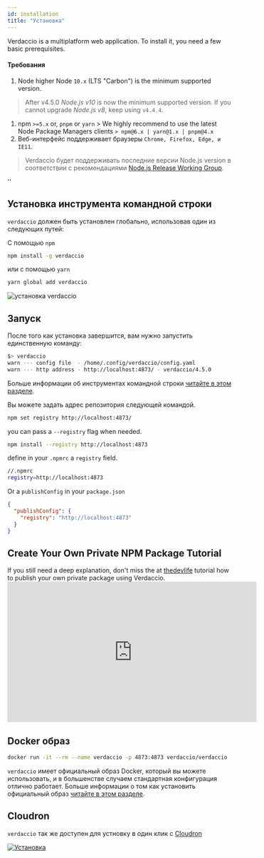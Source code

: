 ```yaml
---
id: installation
title: "Установка"
---
```


Verdaccio is a multiplatform web application. To install it, you need a few basic prerequisites.

#### Требования

1. Node higher Node `10.x` (LTS "Carbon") is the minimum supported version.

> After v4.5.0 *Node.js v10* is now the minimum supported version. If you cannot upgrade *Node.js v8*, keep using `v4.4.4`.

1. npm `>=5.x` or, `pnpm` or `yarn` > We highly recommend to use the latest Node Package Managers clients `> npm@6.x | yarn@1.x | pnpm@4.x`
2. Веб-интерфейс поддерживает браузеры `Chrome, Firefox, Edge, и IE11`.

> Verdaccio будет поддерживать последние версии Node.js version в соответствии с рекомендациями [Node.js Release Working Group](https://github.com/nodejs/Release).

<div id="codefund">''</div>

## Установка инструмента командной строки

`verdaccio` должен быть установлен глобально, использовав один из следующих путей:

С помощью `npm`

```bash
npm install -g verdaccio
```

или с помощью `yarn`

```bash
yarn global add verdaccio
```

![установка verdaccio](assets/install_verdaccio.gif)

## Запуск

После того как установка завершится, вам нужно запустить единственную команду:

```bash
$> verdaccio
warn --- config file  - /home/.config/verdaccio/config.yaml
warn --- http address - http://localhost:4873/ - verdaccio/4.5.0
```

Больше информации об инструментах командной строки [читайте в этом разделе](cli.md).

Вы можете задать адрес репозитория следующей командой.

```bash
npm set registry http://localhost:4873/
```

you can pass a `--registry` flag when needed.

```bash
npm install --registry http://localhost:4873
```

define in your `.npmrc` a `registry` field.

```bash
//.npmrc
registry=http://localhost:4873
```

Or a `publishConfig` in your `package.json`

```json
{
  "publishConfig": {
    "registry": "http://localhost:4873"
  }
}
```

## Create Your Own Private NPM Package Tutorial

If you still need a deep explanation, don't miss the at [thedevlife](https://mybiolink.co/thedevlife) tutorial how to publish your own private package using Verdaccio. <iframe width="560" height="315" src="https://www.youtube.com/embed/Co0RwdpEsag?enablejsapi=1" frameborder="0" allow="accelerometer; autoplay; encrypted-media; gyroscope; picture-in-picture" allowfullscreen mark="crwd-mark"></iframe> 

## Docker образ

```bash
docker run -it --rm --name verdaccio -p 4873:4873 verdaccio/verdaccio
```

`verdaccio` имеет официальный образ Docker, который вы можете использовать, и в большенстве случаем стандартная конфигурация отлично работает. Больше информации о том как установить официальный образ [читайте в этом разделе](docker.md).

## Cloudron

`verdaccio` так же доступен для устновку в один клик с [Cloudron](https://cloudron.io)

[![Установка](https://cloudron.io/img/button.svg)](https://cloudron.io/button.html?app=org.eggertsson.verdaccio)